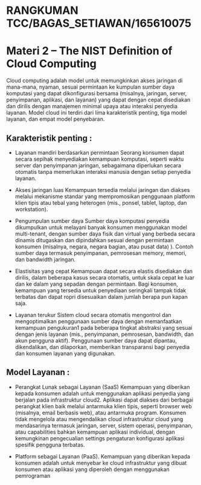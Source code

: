 # RANGKUMAN TCC/BAGAS_SETIAWAN/165610075

# Materi 2 – The NIST Definition of Cloud Computing

Cloud computing adalah model untuk memungkinkan akses jaringan di mana-mana, nyaman, sesuai permintaan ke kumpulan
sumber daya komputasi yang dapat dikonfigurasi bersama (misalnya, jaringan, server, penyimpanan, aplikasi, dan
layanan) yang dapat dengan cepat disediakan dan dirilis dengan manajemen minimal upaya atau interaksi penyedia
layanan. Model cloud ini terdiri dari lima karakteristik penting, tiga model layanan, dan empat model penyebaran.

## Karakteristik penting :

- Layanan mandiri berdasarkan permintaan
Seorang konsumen dapat secara sepihak menyediakan kemampuan komputasi, seperti waktu server dan penyimpanan jaringan, sebagaimana diperlukan secara otomatis tanpa memerlukan interaksi manusia dengan setiap penyedia layanan.

- Akses jaringan luas
Kemampuan tersedia melalui jaringan dan diakses melalui mekanisme standar yang mempromosikan penggunaan platform klien tipis atau tebal yang heterogen (mis., ponsel, tablet, laptop, dan workstation).

- Pengumpulan sumber daya
Sumber daya komputasi penyedia dikumpulkan untuk melayani banyak konsumen menggunakan model multi-tenant, dengan sumber daya fisik dan virtual yang berbeda secara dinamis ditugaskan dan dipindahkan sesuai dengan permintaan konsumen (misalnya, negara, negara bagian, atau pusat data) ). Contoh sumber daya termasuk penyimpanan, pemrosesan memory, memori, dan bandwidth jaringan.

- Elastisitas yang cepat
Kemampuan dapat secara elastis disediakan dan dirilis, dalam beberapa kasus secara otomatis, untuk skala cepat ke luar dan ke dalam yang sepadan dengan permintaan. Bagi konsumen, kemampuan yang tersedia untuk penyediaan seringkali tampak tidak terbatas dan dapat ropri disesuaikan dalam jumlah berapa pun kapan saja.

- Layanan terukur
Sistem cloud secara otomatis mengontrol dan mengoptimalkan penggunaan sumber daya dengan memanfaatkan kemampuan pengukuran1 pada beberapa tingkat abstraksi yang sesuai dengan jenis layanan (mis., penyimpanan, pemrosesan, bandwidth, dan akun pengguna aktif). Penggunaan sumber daya dapat dipantau, dikendalikan, dan dilaporkan, memberikan transparansi bagi penyedia dan konsumen layanan yang digunakan.

## Model Layanan :

- Perangkat Lunak sebagai Layanan (SaaS)
Kemampuan yang diberikan kepada konsumen adalah untuk menggunakan aplikasi penyedia yang berjalan pada infrastruktur cloud2. Aplikasi dapat diakses dari berbagai perangkat klien baik melalui antarmuka klien tipis, seperti browser web (misalnya, email berbasis web), atau antarmuka program. Konsumen tidak mengelola atau mengendalikan cloud infrastruktur cloud yang mendasarinya termasuk jaringan, server, sistem operasi, penyimpanan, atau capabilities bahkan kemampuan aplikasi individual, dengan kemungkinan pengecualian settings pengaturan konfigurasi aplikasi spesifik pengguna terbatas.

- Platform sebagai Layanan (PaaS). Kemampuan yang diberikan kepada konsumen adalah untuk menyebar ke cloud infrastruktur yang dibuat konsumen atau aplikasi yang diperoleh dengan menggunakan pemrograman
